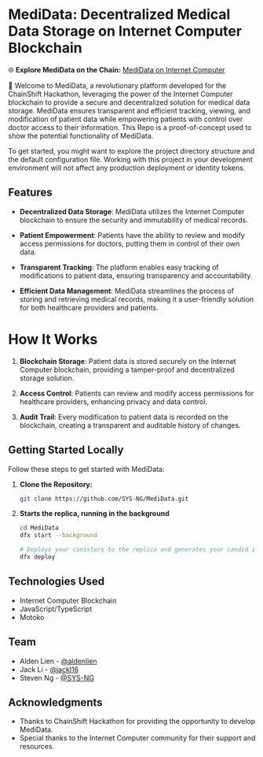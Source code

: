 # MediData: Decentralized Medical Data Storage on Internet Computer Blockchain

🌐 **Explore MediData on the Chain:** [MediData on Internet Computer](https://tb4eb-piaaa-aaaao-a2uzq-cai.icp0.io/)

🚀 Welcome to MediData, a revolutionary platform developed for the ChainShift Hackathon, leveraging the power of the Internet Computer blockchain to provide a secure and decentralized solution for medical data storage. MediData ensures transparent and efficient tracking, viewing, and modification of patient data while empowering patients with control over doctor access to their information. This Repo is a proof-of-concept used to show the potential functionality of MediData.

To get started, you might want to explore the project directory structure and the default configuration file. Working with this project in your development environment will not affect any production deployment or identity tokens.

## Features

- **Decentralized Data Storage**: MediData utilizes the Internet Computer blockchain to ensure the security and immutability of medical records.

- **Patient Empowerment**: Patients have the ability to review and modify access permissions for doctors, putting them in control of their own data.

- **Transparent Tracking**: The platform enables easy tracking of modifications to patient data, ensuring transparency and accountability.

- **Efficient Data Management**: MediData streamlines the process of storing and retrieving medical records, making it a user-friendly solution for both healthcare providers and patients.

# How It Works

1. **Blockchain Storage**: Patient data is stored securely on the Internet Computer blockchain, providing a tamper-proof and decentralized storage solution.

2. **Access Control**: Patients can review and modify access permissions for healthcare providers, enhancing privacy and data control.

3. **Audit Trail**: Every modification to patient data is recorded on the blockchain, creating a transparent and auditable history of changes.

## Getting Started Locally

Follow these steps to get started with MediData:

1. **Clone the Repository:**
    ```bash
    git clone https://github.com/SYS-NG/MediData.git
    ```
2. **Starts the replica, running in the background**
   ```bash
   cd MediData
   dfx start --background

   # Deploys your canisters to the replica and generates your candid interface
   dfx deploy
   ```

## Technologies Used

- Internet Computer Blockchain
- JavaScript/TypeScript
- Motoko

## Team
- Alden Lien - [@aldenlien](https://github.com/aldenlien)
- Jack Li    - [@jackl16](https://github.com/jackl16)
- Steven Ng  - [@SYS-NG](https://github.com/SYS-NG)

## Acknowledgments

- Thanks to ChainShift Hackathon for providing the opportunity to develop MediData.
- Special thanks to the Internet Computer community for their support and resources.

